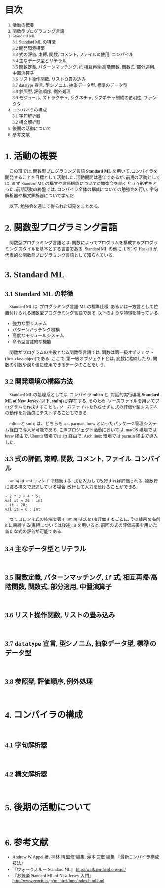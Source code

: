 <style>
body {
  font-family: 'Source Code Pro', 'ヒラギノ';
}
</style>

# 目次

1. 活動の概要
2. 関数型プログラミング言語
3. Standard ML  
  3.1 Standard ML の特徴  
  3.2 開発環境構築  
  3.3 式の評価, 束縛, 関数, コメント, ファイルの使用, コンパイル  
  3.4 主なデータ型とリテラル  
  3.5 関数定義, パターンマッチング, if, 相互再帰/高階関数, 関数式, 部分適用, 中置演算子  
  3.6 リスト操作関数, リストの畳み込み  
  3.7 datatype 宣言, 型シノニム, 抽象データ型, 標準のデータ型  
  3.8 参照型, 評価順序, 例外処理  
  3.9 モジュール, ストラクチャ, シグネチャ, シグネチャ制約の透明性, ファンクタ
4. コンパイラの構成  
  3.1 字句解析器  
  3.2 構文解析器
5. 後期の活動について
6. 参考文献

# 1. 活動の概要

&emsp;この班では, 関数型プログラミング言語 **Standard ML** を用いて, コンパイラを開発することを目標として活動した. 活動期間は通年であるが, 前期の活動としては, まず Standard ML の構文や言語機能についての勉強会を開くという形式をとった. 前期活動の終盤では, コンパイラ全体の構成についての勉強会を行い, 字句解析器や構文解析器について学んだ.

&emsp;以下, 勉強会を通じて得られた知見をまとめる.

# 2. 関数型プログラミング言語

&emsp;関数型プログラミング言語とは, 関数によってプログラムを構成するプログラミングスタイルを基本とする言語である. Standard ML の他に, LISP や Haskell が代表的な関数型プログラミング言語として知られている.

# 3. Standard ML

## 3.1 Standard ML の特徴

&emsp;Standard ML は, プログラミング言語 ML の標準仕様, あるいは一方言として位置付けられる関数型プログラミング言語である. 以下のような特徴を持っている.

- 強力な型システム
- パターンパッチング機構
- 高度なモジュールシステム
- 命令型言語的な機能

&emsp;関数がプログラムの主役となる関数型言語では, 関数は第一級オブジェクト(first-class object)である. ここで, 第一級オブジェクトとは, 変数に格納したり, 関数の引数や戻り値に使用できるデータのことをいう.

## 3.2 開発環境の構築方法

&emsp;Standard ML の処理系としては, コンパイラ **mlton** と, 対話的実行環境 **Standard ML of New Jersey** (以下, **smlnj**) が存在する. そのため, ソースファイルを用いてプログラムを作成することも, ソースファイルを作成せずに式の評価や型システムの動作を対話的にテストすることもできる.

&emsp;mlton と smlnj は、どちらも apt, pacman, brew といったパッケージ管理システム経由で導入が可能である. このプロジェクト活動においては, macOS 環境では brew 経由で, Ubuntu 環境では apt 経由で, Arch linux 環境では pacman 経由で導入した.

## 3.3 式の評価, 束縛, 関数, コメント, ファイル, コンパイル

&emsp;smlnj は sml コマンドで起動する. 式を入力して改行すれば評価される. 複数行に渡る構文で記述している場合, 改行して入力を続けることができる.

```
- 2 * 3 + 4 * 5;
val it = 26 : int
- it - 20;
val it = 6 : int
```

&emsp;セミコロンは式の終端を表す. smlnj は式を1度評価するごとに, その結果を名前 it に束縛する(束縛については後述). it を用いると, 前回の式の評価結果を用いた新たな式の評価が可能である.

## 3.4 主なデータ型とリテラル

&emsp;

## 3.5 関数定義, パターンマッチング, ``if`` 式, 相互再帰/高階関数, 関数式, 部分適用, 中置演算子

&emsp;

## 3.6 リスト操作関数, リストの畳み込み

&emsp;

## 3.7 ``datatype`` 宣言, 型シノニム, 抽象データ型, 標準のデータ型

&emsp;

## 3.8 参照型, 評価順序, 例外処理

&emsp;

# 4. コンパイラの構成

&emsp;

## 4.1 字句解析器

&emsp;

## 4.2 構文解析器

&emsp;

# 5. 後期の活動について

&emsp;

# 6. 参考文献

- Andrew W. Appel 著, 神林 靖 監修/編集, 滝本 宗宏 編集 『最新コンパイラ構成技法』
- 『ウォークスルー Standard ML』 http://walk.northcol.org/sml/
- 『お気楽 Standard ML of New Jersey 入門』 http://www.geocities.jp/m_hiroi/func/index.html#sml

